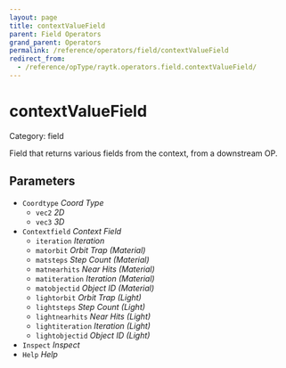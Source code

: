 ```yaml
---
layout: page
title: contextValueField
parent: Field Operators
grand_parent: Operators
permalink: /reference/operators/field/contextValueField
redirect_from:
  - /reference/opType/raytk.operators.field.contextValueField/
---
```


# contextValueField

Category: field



Field that returns various fields from the context, from a downstream OP.

## Parameters

* `Coordtype` *Coord Type*
  * `vec2` *2D*
  * `vec3` *3D*
* `Contextfield` *Context Field*
  * `iteration` *Iteration*
  * `matorbit` *Orbit Trap (Material)*
  * `matsteps` *Step Count (Material)*
  * `matnearhits` *Near Hits (Material)*
  * `matiteration` *Iteration (Material)*
  * `matobjectid` *Object ID (Material)*
  * `lightorbit` *Orbit Trap (Light)*
  * `lightsteps` *Step Count (Light)*
  * `lightnearhits` *Near Hits (Light)*
  * `lightiteration` *Iteration (Light)*
  * `lightobjectid` *Object ID (Light)*
* `Inspect` *Inspect*
* `Help` *Help*